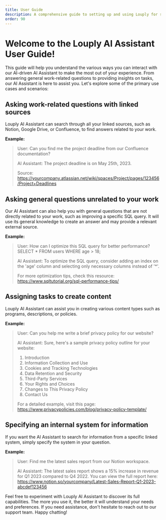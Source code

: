 ```yaml
---
title: User Guide
description: A comprehensive guide to setting up and using Louply for streamlined internal communication and knowledge management.
order: 90
---
```


# Welcome to the Louply AI Assistant User Guide!

This guide will help you understand the various ways you can interact with our AI-driven AI Assistant to make the most out of your experience. From answering general work-related questions to providing insights on tasks, our AI Assistant is here to assist you. Let's explore some of the primary use cases and scenarios:

## Asking work-related questions with linked sources

Louply AI Assistant can search through all your linked sources, such as Notion, Google Drive, or Confluence, to find answers related to your work.

**Example:**

>User: Can you find me the project deadline from our Confluence documentation?
>
>AI Assistant: The project deadline is on May 25th, 2023.
>
>Source: https://yourcompany.atlassian.net/wiki/spaces/Project/pages/123456/Project+Deadlines

## Asking general questions unrelated to your work

Our AI Assistant can also help you with general questions that are not directly related to your work, such as improving a specific SQL query. It will use its general knowledge to create an answer and may provide a relevant external source.

**Example:**

>User: How can I optimize this SQL query for better performance? SELECT * FROM users WHERE age > 18;
>
>AI Assistant: To optimize the SQL query, consider adding an index on the 'age' column and selecting only necessary columns instead of '*'.
>
>For more optimization tips, check this resource: https://www.sqltutorial.org/sql-performance-tips/

## Assigning tasks to create content

Louply AI Assistant can assist you in creating various content types such as programs, descriptions, or policies.

**Example:**

>User: Can you help me write a brief privacy policy for our website?
>
>AI Assistant: Sure, here's a sample privacy policy outline for your website:
>
>1. Introduction
>2. Information Collection and Use
>3. Cookies and Tracking Technologies
>4. Data Retention and Security
>5. Third-Party Services
>6. Your Rights and Choices
>7. Changes to This Privacy Policy
>8. Contact Us
>
>For a detailed example, visit this page: https://www.privacypolicies.com/blog/privacy-policy-template/

## Specifying an internal system for information

If you want the AI Assistant to search for information from a specific linked system, simply specify the system in your question.

**Example:**

>User: Find me the latest sales report from our Notion workspace.
>
>AI Assistant: The latest sales report shows a 15% increase in revenue for Q1 2023 compared to Q4 2022. You can view the full report here: https://www.notion.so/yourcompany/Latest-Sales-Report-Q1-2023-abcdef123456

Feel free to experiment with Louply AI Assistant to discover its full capabilities. The more you use it, the better it will understand your needs and preferences. If you need assistance, don't hesitate to reach out to our support team. Happy chatting!
